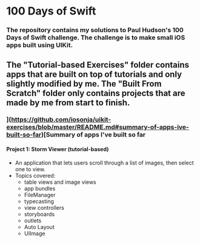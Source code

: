 # 100 Days of Swift
### The repository contains my solutions to Paul Hudson's 100 Days of Swift challenge. The challenge is to make small iOS apps built using UIKit.


The "Tutorial-based Exercises" folder contains apps that are built on top of tutorials and only slightly modified by me. The "Built From Scratch" folder only contains projects that are made by me from start to finish.
----

### ](https://github.com/iosonja/uikit-exercises/blob/master/README.md#summary-of-apps-ive-built-so-far)[Summary of apps I've built so far


#### Project 1: Storm Viewer (tutorial-based)

- An application that lets users scroll through a list of images, then select one to view.
- Topics covered:
	- table views and image views
	- app bundles
	- FileManager
	- typecasting
	- view controllers
	- storyboards
	- outlets
	- Auto Layout
	- UIImage
